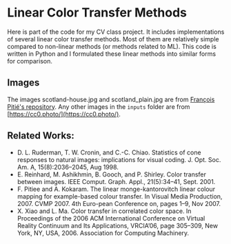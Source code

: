 # Linear Color Transfer Methods
Here is part of the code for my CV class project. It includes implementations of several linear color transfer methods. Most of them are relatively simple compared to non-linear methods (or methods related to ML). This code is written in Python and I formulated these linear methods into similar forms for comparison.

## Images
The images scotland-house.jpg and scotland_plain.jpg are from [François Pitié's repository](https://github.com/frcs/colour-transfer). Any other images in the `inputs` folder are from [https://cc0.photo/](https://cc0.photo/).

## Related Works:
- D. L. Ruderman, T. W. Cronin, and C.-C. Chiao. Statistics of cone responses to natural images: implications for visual coding. J. Opt. Soc. Am. A, 15(8):2036–2045, Aug 1998.
- E. Reinhard, M. Ashikhmin, B. Gooch, and P. Shirley. Color transfer between images. IEEE Comput. Graph. Appl., 21(5):34–41, Sept. 2001.
- F. Pitiee and A. Kokaram. The linear monge-kantorovitch linear colour mapping for example-based colour transfer. In Visual Media Production, 2007. CVMP 2007. 4th Euro-pean Conference on, pages 1–9, Nov 2007.
- X. Xiao and L. Ma. Color transfer in correlated color space. In Proceedings of the 2006 ACM International Conference on Virtual Reality Continuum and Its Applications, VRCIA’06, page 305–309, New York, NY, USA, 2006. Association for Computing Machinery.